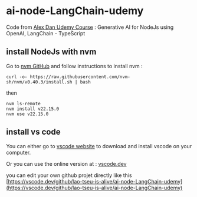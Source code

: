 # ai-node-LangChain-udemy

Code from [Alex Dan Udemy Course](https://www.udemy.com/user/alexhorea/) : Generative AI for NodeJs using OpenAI, LangChain - TypeScript


## install NodeJs with nvm
Go to [nvm GitHub](https://github.com/nvm-sh/nvm?tab=readme-ov-file#installing-and-updating) and follow instructions to install nvm :

    curl -o- https://raw.githubusercontent.com/nvm-sh/nvm/v0.40.3/install.sh | bash

then 

    nvm ls-remote
    nvm install v22.15.0
    nvm use v22.15.0


## install vs code
You can either go to [vscode website](https://code.visualstudio.com/docs/setup/linux) to download and install vscode on your computer.

Or you can use the online version at : [vscode.dev](https://vscode.dev/)

you can edit your own github projet directly like this [https://vscode.dev/github/lao-tseu-is-alive/ai-node-LangChain-udemy](https://vscode.dev/github/lao-tseu-is-alive/ai-node-LangChain-udemy)

